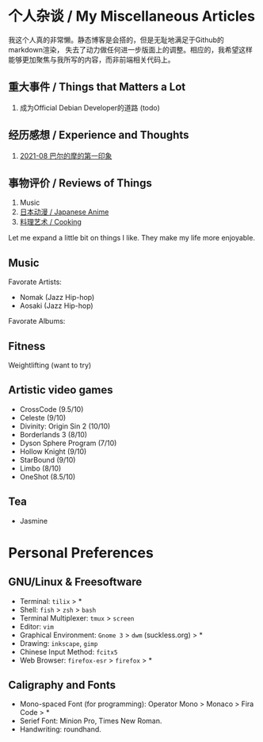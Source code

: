 个人杂谈 / My Miscellaneous Articles
===

我这个人真的非常懒。静态博客是会搭的，但是无耻地满足于Github的markdown渲染，
失去了动力做任何进一步版面上的调整。相应的，我希望这样能够更加聚焦与我所写的内容，而非前端相关代码上。

## 重大事件 / Things that Matters a Lot

1. 成为Official Debian Developer的道路 (todo)

## 经历感想 / Experience and Thoughts

1. [2021-08 巴尔的摩的第一印象](2021-08-baltimore.md)

## 事物评价 / Reviews of Things

1. Music  
1. [日本动漫 / Japanese Anime](anime.md)
1. [料理艺术 / Cooking](cooking.md)

Let me expand a little bit on things I like. They make my life more enjoyable.

## Music

Favorate Artists:
* Nomak (Jazz Hip-hop)
* Aosaki (Jazz Hip-hop)

Favorate Albums:

## Fitness

Weightlifting (want to try)

## Artistic video games

* CrossCode (9.5/10)
* Celeste (9/10)
* Divinity: Origin Sin 2 (10/10)
* Borderlands 3 (8/10)
* Dyson Sphere Program (7/10)
* Hollow Knight (9/10)
* StarBound (9/10)
* Limbo (8/10)
* OneShot (8.5/10)

## Tea

* Jasmine

# Personal Preferences

## GNU/Linux & Freesoftware

* Terminal: `tilix` > *
* Shell: `fish` > `zsh` > `bash`
* Terminal Multiplexer: `tmux` > `screen`
* Editor: `vim`
* Graphical Environment: `Gnome 3` > `dwm` (suckless.org) > *
* Drawing: `inkscape`, `gimp`
* Chinese Input Method: `fcitx5`
* Web Browser: `firefox-esr` > `firefox` > *

## Caligraphy and Fonts

* Mono-spaced Font (for programming): Operator Mono > Monaco > Fira Code > *
* Serief Font: Minion Pro, Times New Roman.
* Handwriting: roundhand.

